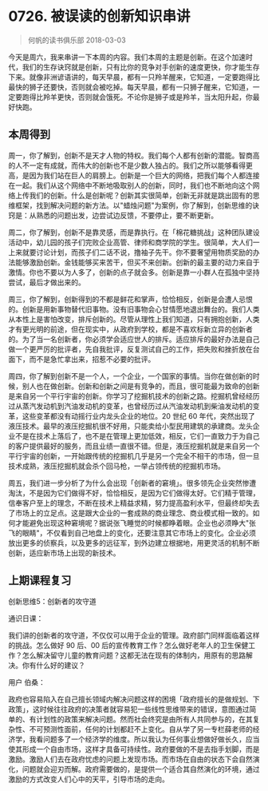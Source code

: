 # 0726. 被误读的创新知识串讲
> 何帆的读书俱乐部
2018-03-03

今天是周六，我来串讲一下本周的内容。我们本周的主题是创新。在这个加速时代，我们的生存诀窍就是创新，只有比你的竞争对手创新的速度更快，你才能生存下来。就像非洲谚语讲的，每天早晨，都有一只羚羊醒来，它知道，一定要跑得比最快的狮子还要快，否则就会被吃掉。每天早晨，都有一只狮子醒来，它知道，一定要跑得比羚羊更快，否则就会饿死。不论你是狮子或是羚羊，当太阳升起，你最好快跑。

## 本周得到

周一，你了解到，创新不是天才人物的特权。我们每个人都有创新的潜能。智商高的人不一定有成就，而伟大的创新也不是少数人独占的。我们之所以能够看得更高，是因为我们站在巨人的肩膀上。创新是一个巨大的网络，把我们每个人都连接在一起。我们从这个网络中不断地吸取别人的创新，同时，我们也不断地向这个网络上传我们的创新。什么是创新呢？创新其实很简单，创新无非就是跳出固有的思维框架，找到解决问题的新方法。以"蜡烛问题"为案例，你了解到，创新思维的诀窍是：从熟悉的问题出发，边尝试边反馈，不要停止，要不断更新。

周二，你了解到，创新不是靠灵感，而是靠执行。在「棉花糖挑战」这种团队建设活动中，幼儿园的孩子们完败企业高管、律师和商学院的学生。很简单，大人们一上来就要讨论计划，而孩子们二话不说，撸袖子先干。你不要奢望用物质奖励的办法能够激励创新。金钱能够买来苦干，但买不来创新。创新的最主要的动力来自于激情。你也不要以为人多了，创新的点子就会多。创新是靠一小群人在孤独中坚持尝试，最后才做出来的。

周三，你了解到，创新得到的不都是鲜花和掌声，恰恰相反，创新是会遭人忌恨的。创新是用新事物替代旧事物。没有旧事物会心甘情愿地退出舞台的。我们人类从本性上是害怕改变，排斥创新的。尽管从理性上我们知道，只有拥抱创新，人类才有更光明的前途，但在现实中，从政府到学校，都是不喜欢标新立异的创新者的。为了当一名创新者，你必须学会适应世人的排斥。适应排斥的最好办法是自己做一个更严厉的批评者，先自我批评，反复测试自己的工作，把失败和挫折放在台面下，而不是急忙拿出来，招惹不必要的批评。

周四，你了解到创新不是一个人，一个企业，一个国家的事情。当你在做创新的时候，别人也在做创新。创新和创新之间是有竞争的，而且，很可能最为致命的创新是来自另一个平行宇宙的创新。你学习了挖掘机技术的创新之路。挖掘机曾经经历过从蒸汽发动机到汽油发动机的变革，也曾经历过从汽油发动机到柴油发动机的变革，这些变革都没有动摇行业内龙头企业的地位。20 世纪 60 年代，突然出现了液压技术。最早的液压挖掘机很不好用，只能卖给小型民用建筑的承建商。龙头企业不是在技术上落后了，也不是在管理上更加低效，相反，它们一直致力于为自己的客户提供最好的服务，而且业绩一直很不错。但是，液压挖掘机就是来自另一个平行宇宙的创新，一开始跟传统的挖掘机几乎是另一个完全不相干的市场，但一旦技术成熟，液压挖掘机就会杀个回马枪，一举占领传统的挖掘机市场。

周五，我们进一步分析了为什么会出现「创新者的窘境」。很多领先企业突然惨遭淘汰，不是因为它们做得不好，恰恰相反，是因为它们做得太好。它们精于管理，信奉客户至上的理念，不断在技术上精益求精，努力提高盈利水平，但最终却失去了市场上的立足点。这是跟大企业的一套成熟的商业理念、商业模式相一致的。如何才能避免出现这种窘境呢？据说张飞睡觉的时候都睁着眼。企业也必须睁大"张飞的眼睛"，不仅看到自己地盘上的变化，还要注意其它市场上的变化。企业必须放出更多的侦察兵，以及更多的远征军，到外边建立根据地，用更灵活的机制不断创新，适应新市场上出现的新技术。

## 上期课程复习

创新思维5：创新者的攻守道

通识日课：

我们讲的创新者的攻守道，不仅仅可以用于企业的管理。政府部门同样面临着这样的挑战。怎么做好 90 后、00 后的宣传教育工作？怎么做好老年人的卫生保健工作？怎么解决留守儿童的教育问题？这都无法在现有的体制内，用原有的思路解决。你有什么好的建议？

用户 伯桑：

政府也容易陷入在自己擅长领域内解决问题这样的困境「政府擅长的是做规划、下政策」，这时候往往政府的决策者就容易犯一些线性思维带来的错误，意图通过简单的、有计划性的政策来解决问题。然而社会终究是由所有人共同参与的，在其复杂性、不可预测性面前，任何的计划都赶不上变化。自从学了另一专栏薛老师的经济学，我看问题多了一个经济学的维度。所以我认为任何事业想做好做长久，应当使其形成一个自由市场，这样才具备可持续性。政府要做的不是去指手划脚，而是激励。激励人们去在政府忧虑的问题上发现市场。而市场在自由的状态下会自然演化，问题就会迎刃而解。政府需要做的，是提供一个适合其自然演化的环境，通过激励的方式改变人们心中的天平，引导市场的走向。





